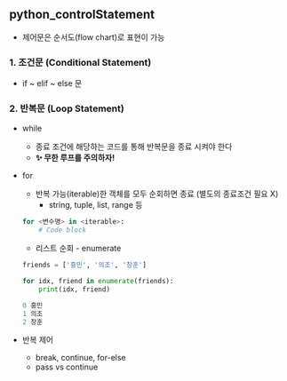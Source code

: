 ## python_controlStatement

- 제어문은 순서도(flow chart)로 표현이 가능



### 1. 조건문 (Conditional Statement)

- if ~ elif ~ else 문



### 2. 반복문 (Loop Statement)

- while

  - 종료 조건에 해당하는 코드를 통해 반복문을 종료 시켜야 한다
  - **✨ 무한 루프를 주의하자!**

- for

  - 반복 가능(iterable)한 객체를 모두 순회하면 종료 (별도의 종료조건 필요 X)
    - string, tuple, list, range 등

  ```python
  for <변수명> in <iterable>:
      # Code block
  ```

  - 리스트 순회 - enumerate

  ```python
  friends = ['흥민', '의조', '창훈']
  ```

  

  ```python
  for idx, friend in enumerate(friends):
      print(idx, friend)
  
  0 흥민
  1 의조
  2 창훈
  ```

  

- 반복 제어
  - break, continue, for-else
  - pass vs continue

